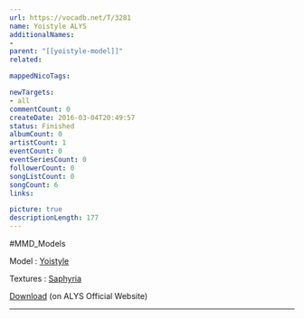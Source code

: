 ```yaml
---
url: https://vocadb.net/T/3281
name: Yoistyle ALYS
additionalNames: 
- 
parent: "[[yoistyle-model]]"
related:

mappedNicoTags:

newTargets:
- all
commentCount: 0
createDate: 2016-03-04T20:49:57
status: Finished
albumCount: 0
artistCount: 1
eventCount: 0
eventSeriesCount: 0
followerCount: 0
songListCount: 0
songCount: 6
links: 

picture: true
descriptionLength: 177
---
```


#MMD_Models

Model : [Yoistyle](http://vocadb.net/Ar/36048)
Textures : [Saphyria](http://vocadb.net/Ar/36035)

[Download](http://www.voxwave.fr/alys-modele-3d/) (on ALYS Official Website)

---

